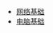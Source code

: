 
*  [网络基础](http://www.study-area.org/network/network.htm)  
*  [电脑基础](http://www.study-area.org/compu/compu.htm)
